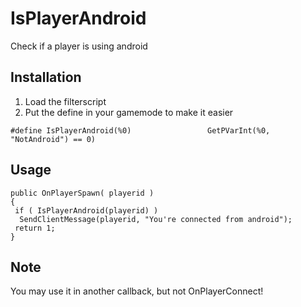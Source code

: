 # IsPlayerAndroid
Check if a player is using android

## Installation
1. Load the filterscript
2. Put the define in your gamemode to make it easier
```pawn
#define IsPlayerAndroid(%0)                 GetPVarInt(%0, "NotAndroid") == 0)
```
 
## Usage 
```pawn
public OnPlayerSpawn( playerid )
{
 if ( IsPlayerAndroid(playerid) )
  SendClientMessage(playerid, "You're connected from android");
 return 1;
}
```

## Note
You may use it in another callback, but not OnPlayerConnect!
